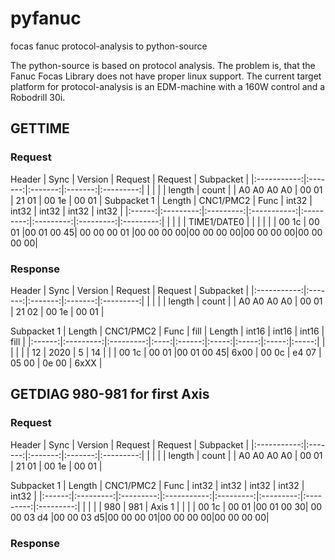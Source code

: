 # pyfanuc
focas fanuc protocol-analysis to python-source

The python-source is based on protocol analysis.
The problem is, that the Fanuc Focas Library does not have proper linux support.
The current target platform for protocol-analysis is an EDM-machine with a 160W control and a Robodrill 30i.

## GETTIME
### Request
Header
| Sync        | Version | Request | Request | Subpacket | 
|:-----------:|:-------:|:-------:|:-------:|:---------:|
|             |         |         | length  | count     |
| A0 A0 A0 A0 |  00 01  |  21 01  |  00 1e  |   00 01   |
Subpacket 1
| Length | CNC1/PMC2 | Func      | int32       | int32     | int32     | int32     | int32     |
|:------:|:---------:|:---------:|:-----------:|:---------:|:---------:|:---------:|:---------:|
|        |           |           | TIME1/DATE0 |           |           |           |           |
|  00 1c |   00 01   |00 01 00 45| 00 00 00 01 |00 00 00 00|00 00 00 00|00 00 00 00|00 00 00 00|
### Response
Header
| Sync        | Version | Request | Request | Subpacket | 
|:-----------:|:-------:|:-------:|:-------:|:---------:|
|             |         |         | length  | count     |
| A0 A0 A0 A0 |  00 01  |  21 02  |  00 1e  |   00 01   |

Subpacket 1
| Length | CNC1/PMC2 | Func      | fill | Length | int16 | int16 | int16 | fill  |
|:------:|:---------:|:---------:|:----:|:------:|:-----:|:-----:|:-----:|:-----:|
|        |           |           |      | 12     | 2020  | 5     | 14    |       |
|  00 1c |   00 01   |00 01 00 45| 6x00 | 00 0c  | e4 07 | 05 00 | 0e 00 | 6xXX  |

## GETDIAG 980-981 for first Axis
### Request
Header
| Sync        | Version | Request | Request | Subpacket | 
|:-----------:|:-------:|:-------:|:-------:|:---------:|
|             |         |         | length  | count     |
| A0 A0 A0 A0 |  00 01  |  21 01  |  00 1e  |   00 01   |

Subpacket 1
| Length | CNC1/PMC2 | Func      | int32       | int32     | int32     | int32     | int32     |
|:------:|:---------:|:---------:|:-----------:|:---------:|:---------:|:---------:|:---------:|
|        |           |           | 980         | 981       | Axis 1    |           |           |
|  00 1c |   00 01   |00 01 00 30| 00 00 03 d4 |00 00 03 d5|00 00 00 01|00 00 00 00|00 00 00 00|
### Response

